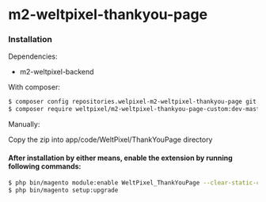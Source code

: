 # m2-weltpixel-thankyou-page

### Installation

Dependencies:
 - m2-weltpixel-backend

With composer:

```sh
$ composer config repositories.welpixel-m2-weltpixel-thankyou-page git git@github.com:rusdragos/m2-weltpixel-thankyou-page.git
$ composer require weltpixel/m2-weltpixel-thankyou-page-custom:dev-master
```

Manually:

Copy the zip into app/code/WeltPixel/ThankYouPage directory


#### After installation by either means, enable the extension by running following commands:

```sh
$ php bin/magento module:enable WeltPixel_ThankYouPage --clear-static-content
$ php bin/magento setup:upgrade
```
